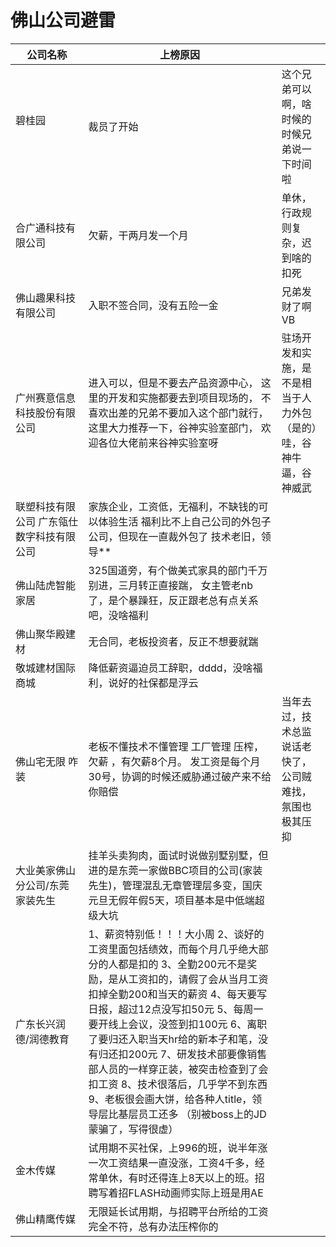 # 佛山公司避雷

| 公司名称                                       | 上榜原因                                                     |                                                              |
| ---------------------------------------------- | ------------------------------------------------------------ | ------------------------------------------------------------ |
| 碧桂园 &nbsp;&nbsp;&nbsp;&nbsp;&nbsp;&nbsp;&nbsp;&nbsp;&nbsp;&nbsp;&nbsp;&nbsp;&nbsp;&nbsp;&nbsp;&nbsp;&nbsp;&nbsp;&nbsp;&nbsp;| 裁员了开始                                                   | 这个兄弟可以啊，啥时候的时候兄弟说一下时间啦                 |
| 合广通科技有限公司                             | 欠薪，干两月发一个月                                         | 单休，行政规则复杂，迟到啥的扣死                             |
| 佛山趣果科技有限公司                           | 入职不签合同，没有五险一金                                   | 兄弟发财了啊VB                                               |
| 广州赛意信息科技股份有限公司                   | 进入可以，但是不要去产品资源中心，     这里的开发和实施都要去到项目现场的，     不喜欢出差的兄弟不要加入这个部门就行，     这里大力推荐一下，谷神实验室部门，     欢迎各位大佬前来谷神实验室呀 | 驻场开发和实施，是不是相当于人力外包（是的）哇，谷神牛逼，谷神威武 |
| 联塑科技有限公司      广东瓴仕数字科技有限公司 | 家族企业，工资低，无福利，不缺钱的可以体验生活     福利比不上自己公司的外包子公司，但现在一直裁外包了     技术老旧，领导** |                                                              |
| 佛山陆虎智能家居                               | 325国道旁，有个做美式家具的部门千万别进，三月转正直接踹，     女主管老nb了，是个暴躁狂，反正跟老总有点关系吧，没啥福利 |                                                              |
| 佛山聚华殿建材                                 | 无合同，老板投资者，反正不想要就踹                           |                                                              |
| 敬城建材国际商城                               | 降低薪资逼迫员工辞职，dddd，没啥福利，说好的社保都是浮云     |                                                              |
| 佛山宅无限 咋装                                | 老板不懂技术不懂管理 工厂管理 压榨，欠薪 ，有欠薪8个月。      发工资是每个月30号，协调的时候还威胁通过破产来不给你赔偿 | 当年去过，技术总监说话老快了，公司贼难找，氛围也极其压抑 |
| 大业美家佛山分公司/东莞家装先生 | 挂羊头卖狗肉，面试时说做别墅别墅，但进的是东莞一家做BBC项目的公司(家装先生)，管理混乱无章管理层多变，国庆元旦无假年假5天，项目基本是中低端超级大坑 |      |
| 广东长兴润德/润德教育           | 1、薪资特别低！！！大小周 2、谈好的工资里面包括绩效，而每个月几乎绝大部分的人都是扣的 3、全勤200元不是奖励，是从工资扣的，请假了会从当月工资扣掉全勤200和当天的薪资 4、每天要写日报，超过12点没写扣50元 5、每周一要开线上会议，没签到扣100元 6、离职了要归还入职当天hr给的新本子和笔，没有归还扣200元 7、研发技术部要像销售部人员的一样穿正装，被突击检查到了会扣工资 8、技术很落后，几乎学不到东西 9、老板很会画大饼，给各种人title，领导层比基层员工还多 （别被boss上的JD蒙骗了，写得很虚） |      |
| 金木传媒                        | 试用期不买社保，上996的班，说半年涨一次工资结果一直没涨，工资4千多，经常单休，有时还得连上8天以上的班。招聘写着招FLASH动画师实际上班是用AE |      |
|佛山精鹰传媒|无限延长试用期，与招聘平台所给的工资完全不符，总有办法压榨你的|     |
